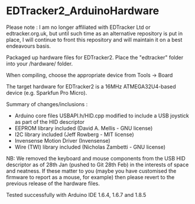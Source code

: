 # EDTracker2_ArduinoHardware
Please note : I am no longer affiliated with EDTracker Ltd or edtracker.org.uk, but until such time as an alternative repository is put in place, I will continue to front this repository and will maintain it on a best endeavours basis.

Packaged up hardware files for EDTracker2. Place the "edtracker" folder into
your <Arduino Install>/hardware/ folder.

When compiling, choose the appropriate device from Tools -> Board

The target hardware for EDTracker2 is a 16MHz ATMEGA32U4-based device (e.g. Sparkfun Pro Micro).

Summary of changes/inclusions :
 - Arduino core files USBAPI.h/HID.cpp modified to include a USB joystick as
   part of the HID descriptor
 - EEPROM library included (David A. Mellis - GNU license)
 - I2C library included (Jeff Rowberg - MIT license)
 - Invensense Motion Driver (Invensense)
 - Wire (TWI) library included (Nicholas Zambetti - GNU license)
 
NB: We removed the keyboard and mouse components from the USB HID descriptor
as of 28th Jan (pushed to Git 28th Feb) in the interests of space and neatness.
If these matter to you (maybe you have customised the firmware to report as
a mouse, for example) then please revert to the previous release of the
hardware files.

Tested successfully with Arduino IDE 1.6.4, 1.6.7 and 1.8.5
